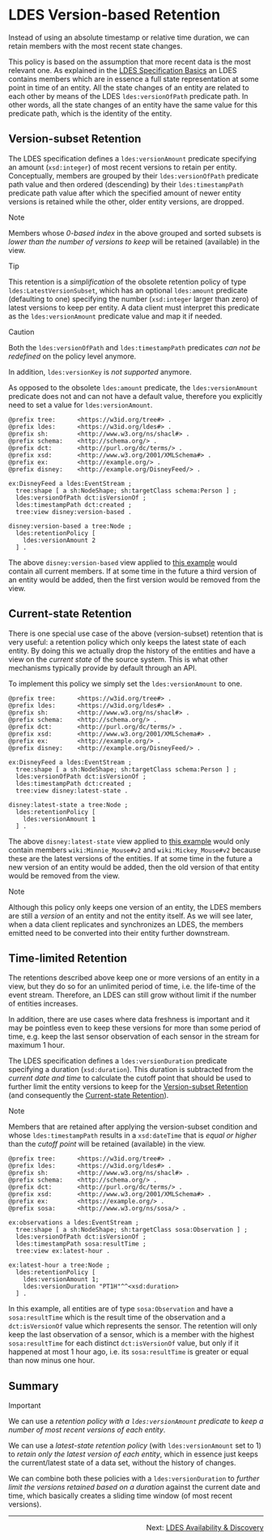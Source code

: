 # LDES Version-based Retention
Instead of using an absolute timestamp or relative time duration, we can retain members with the most recent state changes.

This policy is based on the assumption that more recent data is the most relevant one. As explained in the [LDES Specification Basics](./E-ldes-specs.md) an LDES contains members which are in essence a full state representation at some point in time of an entity. All the state changes of an entity are related to each other by means of the LDES `ldes:versionOfPath` predicate path. In other words, all the state changes of an entity have the same value for this predicate path, which is the identity of the entity.

## Version-subset Retention
The LDES specification defines a `ldes:versionAmount` predicate specifying an amount (`xsd:integer`) of most recent versions to retain per entity. Conceptually, members are grouped by their `ldes:versionOfPath` predicate path value and then ordered (descending) by their `ldes:timestampPath` predicate path value after which the specified amount of newer entity versions is retained while the other, older entity versions, are dropped.

> [!NOTE]
> Members whose _0-based index_ in the above grouped and sorted subsets is _lower than the number of versions to keep_ will be retained (available) in the view.

> [!TIP]
> This retention is a _simplification_ of the obsolete retention policy of type `ldes:LatestVersionSubset`, which has an optional `ldes:amount` predicate (defaulting to one) specifying the number (`xsd:integer` larger than zero) of latest versions to keep per entity. A data client must interpret this predicate as the `ldes:versionAmount` predicate value and map it if needed.

> [!CAUTION]
> Both the `ldes:versionOfPath` and `ldes:timestampPath` predicates _can not be redefined_ on the policy level anymore.
> 
> In addition, `ldes:versionKey` is _not supported_ anymore.
>
> As opposed to the obsolete `ldes:amount` predicate, the `ldes:versionAmount` predicate does not and can not have a default value, therefore you explicitly need to set a value for `ldes:versionAmount`.

```
@prefix tree:      <https://w3id.org/tree#> .
@prefix ldes:      <https://w3id.org/ldes#> .
@prefix sh:        <http://www.w3.org/ns/shacl#> .
@prefix schema:    <http://schema.org/> .
@prefix dct:       <http://purl.org/dc/terms/> .
@prefix xsd:       <http://www.w3.org/2001/XMLSchema#> .
@prefix ex:        <http://example.org/> .
@prefix disney:    <http://example.org/DisneyFeed/> .

ex:DisneyFeed a ldes:EventStream ;
  tree:shape [ a sh:NodeShape; sh:targetClass schema:Person ] ;
  ldes:versionOfPath dct:isVersionOf ;
  ldes:timestampPath dct:created ;
  tree:view disney:version-based .

disney:version-based a tree:Node ;
  ldes:retentionPolicy [
    ldes:versionAmount 2
  ] .
```
The above `disney:version-based` view applied to [this example](./E-ldes-specs.md#naming-members) would contain all current members. If at some time in the future a third version of an entity would be added, then the first version would be removed from the view.

## Current-state Retention
There is one special use case of the above (version-subset) retention that is very useful: a retention policy which only keeps the latest state of each entity. By doing this we actually drop the history of the entities and have a view on the _current state_ of the source system. This is what other mechanisms typically provide by default through an API. 

To implement this policy we simply set the `ldes:versionAmount` to one.

```
@prefix tree:      <https://w3id.org/tree#> .
@prefix ldes:      <https://w3id.org/ldes#> .
@prefix sh:        <http://www.w3.org/ns/shacl#> .
@prefix schema:    <http://schema.org/> .
@prefix dct:       <http://purl.org/dc/terms/> .
@prefix xsd:       <http://www.w3.org/2001/XMLSchema#> .
@prefix ex:        <http://example.org/> .
@prefix disney:    <http://example.org/DisneyFeed/> .

ex:DisneyFeed a ldes:EventStream ;
  tree:shape [ a sh:NodeShape; sh:targetClass schema:Person ] ;
  ldes:versionOfPath dct:isVersionOf ;
  ldes:timestampPath dct:created ;
  tree:view disney:latest-state .

disney:latest-state a tree:Node ;
  ldes:retentionPolicy [
    ldes:versionAmount 1
  ] .
```

The above `disney:latest-state` view applied to [this example](./E-ldes-specs.md#naming-members) would only contain members `wiki:Minnie_Mouse#v2` and `wiki:Mickey_Mouse#v2` because these are the latest versions of the entities. If at some time in the future a new version of an entity would be added, then the old version of that entity would be removed from the view.

> [!NOTE]
> Although this policy only keeps one version of an entity, the LDES members are still a _version_ of an entity and not the entity itself. As we will see later, when a data client replicates and synchronizes an LDES, the members emitted need to be converted into their entity further downstream.

## Time-limited Retention
The retentions described above keep one or more versions of an entity in a view, but they do so for an unlimited period of time, i.e. the life-time of the event stream. Therefore, an LDES can still grow without limit if the number of entities increases.

In addition, there are use cases where data freshness is important and it may be pointless even to keep these versions for more than some period of time, e.g. keep the last sensor observation of each sensor in the stream for maximum 1 hour.

The LDES specification defines a `ldes:versionDuration` predicate specifying a duration (`xsd:duration`). This duration is subtracted from the _current date and time_ to calculate the cutoff point that should be used to further limit the entity versions to keep for the [Version-subset Retention](#version-subset-retention) (and consequently the [Current-state Retention](#current-state-retention)).

> [!NOTE]
> Members that are retained after applying the version-subset condition and whose `ldes:timestampPath` results in a `xsd:dateTime` that is _equal or higher_ than the _cutoff point_ will be retained (available) in the view.

```
@prefix tree:      <https://w3id.org/tree#> .
@prefix ldes:      <https://w3id.org/ldes#> .
@prefix sh:        <http://www.w3.org/ns/shacl#> .
@prefix schema:    <http://schema.org/> .
@prefix dct:       <http://purl.org/dc/terms/> .
@prefix xsd:       <http://www.w3.org/2001/XMLSchema#> .
@prefix ex:        <https://example.org/> .
@prefix sosa:      <http://www.w3.org/ns/sosa/> .

ex:observations a ldes:EventStream ;
  tree:shape [ a sh:NodeShape; sh:targetClass sosa:Observation ] ;
  ldes:versionOfPath dct:isVersionOf ;
  ldes:timestampPath sosa:resultTime ;
  tree:view ex:latest-hour .

ex:latest-hour a tree:Node ;
  ldes:retentionPolicy [
    ldes:versionAmount 1;
    ldes:versionDuration "PT1H"^^<xsd:duration>
  ] .
```

In this example, all entities are of type `sosa:Observation` and have a `sosa:resultTime` which is the result time of the observation and a `dct:isVersionOf` value which represents the sensor. The retention will only keep the last observation of a sensor, which is a member with the highest `sosa:resultTime` for each distinct `dct:isVersionOf` value, but only if it happened at most 1 hour ago, i.e. its `sosa:resultTime` is greater or equal than now minus one hour.

## Summary
> [!IMPORTANT]
> We can use a _retention policy with a `ldes:versionAmount` predicate_ to _keep a number of most recent versions of each entity_.
>
> We can use a _latest-state retention policy_ (with `ldes:versionAmount` set to 1) to _retain only the latest version of each entity_, which in essence just keeps the current/latest state of a data set, without the history of changes.
>
> We can combine both these policies with a `ldes:versionDuration` to _further limit the versions retained based on a duration_ against the current date and time, which basically creates a sliding time window (of most recent versions).

---
<p align="right">Next: <a href="P-metadata.md">LDES Availability & Discovery</a></p>

